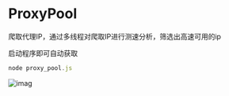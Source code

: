 # ProxyPool
爬取代理IP，通过多线程对爬取IP进行测速分析，筛选出高速可用的ip

启动程序即可自动获取
```javascript
node proxy_pool.js
```

![imag](https://github.com/Card007/Proxy-Pool/blob/master/other/ip_proxy.png)
